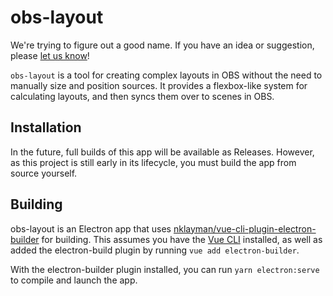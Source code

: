 # obs-layout

We're trying to figure out a good name. If you have an idea or suggestion, please [let us know](https://github.com/grantjbutler/obs-layout/issues/17)!

`obs-layout` is a tool for creating complex layouts in OBS without the need to manually size and position sources. It provides a flexbox-like system for calculating layouts, and then syncs them over to scenes in OBS.

## Installation

In the future, full builds of this app will be available as Releases. However, as this project is still early in its lifecycle, you must build the app from source yourself.

## Building

obs-layout is an Electron app that uses [nklayman/vue-cli-plugin-electron-builder](https://github.com/nklayman/vue-cli-plugin-electron-builder) for building. This assumes you have the [Vue CLI](https://cli.vuejs.org) installed, as well as added the electron-build plugin by running `vue add electron-builder`.

With the electron-builder plugin installed, you can run `yarn electron:serve` to compile and launch the app.
